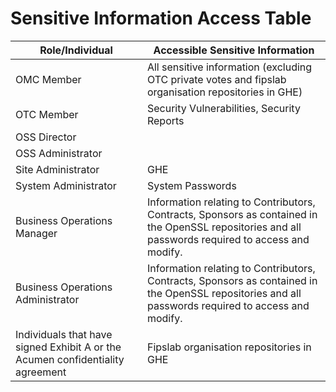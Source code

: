 # Sensitive Information Access Table

| **Role/Individual** 	| **Accessible Sensitive Information** 	|
|-----------------------|---------------------------------------|
| OMC Member 	| All sensitive information (excluding OTC private votes and fipslab organisation repositories in GHE) 	|
| OTC Member 	| Security Vulnerabilities, Security Reports 	|
| OSS Director 	|  	|
| OSS Administrator 	|  	|
| Site Administrator 	| GHE 	|
| System Administrator 	| System Passwords 	|
| Business Operations Manager 	| Information relating to Contributors, Contracts, Sponsors as contained in the OpenSSL repositories and all passwords required to access and modify. 	|
| Business Operations Administrator 	| Information relating to Contributors, Contracts, Sponsors as contained in the OpenSSL repositories and all passwords required to access and modify. 	|
| Individuals that have signed Exhibit A or the Acumen confidentiality agreement 	| Fipslab organisation repositories in GHE 	|

